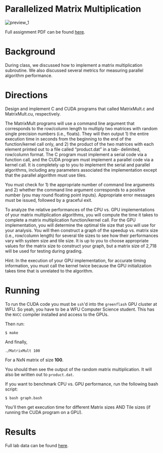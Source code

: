 # Parallelized Matrix Multiplication

![preview_1](http://i.imgur.com/k30gCYE.png)

Full assignment PDF can be found [here](https://www.dropbox.com/s/xbuqdqo3w49hybd/CSC%2B391%2BProject%2B2.pdf?dl=0).

Background
=======

During class, we discussed how to implement a matrix multiplication subroutine. We also discussed several metrics for measuring parallel algorithm performance.


Directions
=======

Design and implement C and CUDA programs that called MatrixMult.c and MatrixMult.cu, respectively.

The MatrixMult programs will use a command line argument that corresponds to the row/column length to multiply two matrices with random single precision numbers (i.e., floats). They will then output 1) the entire execution time in seconds from the beginning to the end of the function/kernel call only, and 2) the product of the two matrices with each element printed out to a file called “product.dat” in a tab- delimited, row/column format. The C program must implement a serial code via a function call, and the CUDA program must implement a parallel code via a kernel call. It is completely up to you to implement the serial and parallel algorithms, including any parameters associated the implementation except that the parallel algorithm must use tiles.

You must check for 1) the appropriate number of command line arguments and 2) whether the command line argument corresponds to a positive number (you may round floating point inputs). Appropriate error messages must be issued, followed by a graceful exit.

To analyze the relative performances of the CPU vs. GPU implementations of your matrix multiplication algorithms, you will compute the time it takes to complete a matrix multiplication function/kernel call. For the GPU implementation, you will determine the optimal tile size that you will use for your analysis. You will then construct a graph of the speedup vs. matrix size (i.e., row/column length) for several tile sizes to see how their performances vary with system size and tile size. It is up to you to choose appropriate values for the matrix size to construct your graph, but a matrix size of 2,718 will be used for testing during grading.

Hint: In the execution of your GPU implementation, for accurate timing information, you must call the kernel twice because the GPU initialization takes time that is unrelated to the algorithm.

Running
=======

To run the CUDA code you must be `ssh`'d into the `greenflash` GPU cluster at WFU. So yeah, you have to be a WFU Computer Science student. This has the `NVCC` compiler installed and access to the GPUs.

Then run:

`$ make`

And finally, 

`./MatrixMult 100`

For a NxN matrix of size **100**.

You should then see the output of the random matrix multiplication. It will also be written out to `product.dat`.

If you want to benchmark CPU vs. GPU performance, run the following bash script:

`$ bash graph.bash`

You'll then get execution time for different Matrix sizes AND Tile sizes (if running the CUDA program on a GPU).

Results
=======

Full lab data can be found [here](https://www.dropbox.com/s/s9t5anjtr61d1jo/results.xlsx?dl=0).
